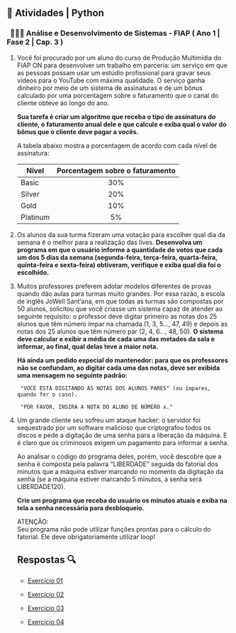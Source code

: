 ## 📝 Atividades | Python
### &nbsp;&nbsp;👩🏻‍💻 Análise e Desenvolvimento de Sistemas - FIAP (  Ano 1 | Fase 2 | Cap. 3 ) 

1. Você foi procurado por um aluno do curso de Produção Multimídia do FIAP ON para desenvolver um trabalho em parceria: um serviço em que as pessoas possam usar um estúdio profissional para gravar seus vídeos para o YouTube com máxima qualidade. O serviço ganha dinheiro por meio de um sistema de assinaturas e de um bônus calculado por uma porcentagem sobre o faturamento que o canal do cliente obteve ao longo do ano.

    **Sua tarefa é criar um algoritmo que receba o tipo de assinatura do cliente, o faturamento anual dele e que calcule e exiba qual o valor do bônus que o cliente deve pagar a vocês.** 
    
    A tabela abaixo mostra a porcentagem de acordo com cada nível de assinatura:

    |     Nível    |  Porcentagem sobre o faturamento  |
    | ------------ |:---------------------------------:|
    |     Basic    |                30%                |
    |    Silver    |                20%                |
    |     Gold     |                10%                |
    |   Platinum   |                 5%                |

2. Os alunos da sua turma fizeram uma votação para escolher qual dia da semana é o melhor para a realização das lives. **Desenvolva um programa em que o usuário informe a quantidade de votos que cada um dos 5 dias da semana (segunda-feira, terça-feira, quarta-feira, quinta-feira e sexta-feira) obtiveram, verifique e exiba qual dia foi o escolhido.**

3. Muitos professores preferem adotar modelos diferentes de provas quando dão aulas para turmas muito grandes. Por essa razão, a escola de inglês JoWell Sant’ana, em que todas as turmas são compostas por 50 alunos, solicitou que você criasse um sistema capaz de atender ao seguinte requisito: o professor deve digitar primeiro as notas dos 25 alunos que têm número ímpar na chamada (1, 3, 5..., 47, 49) e depois as notas dos 25 alunos que têm número par (2, 4, 6..., 48, 50). **O sistema deve calcular e exibir a média de cada uma das metades da sala e informar, ao final, qual delas teve a maior nota.**

    **Há ainda um pedido especial do mantenedor: para que os professores não se confundam, ao digitar cada uma das notas, deve ser exibida uma mensagem no seguinte padrão:**

        "VOCÊ ESTÁ DIGITANDO AS NOTAS DOS ALUNOS PARES" (ou ímpares, quando for o caso).

        "POR FAVOR, INSIRA A NOTA DO ALUNO DE NÚMERO x."

4. Um grande cliente seu sofreu um ataque hacker: o servidor foi sequestrado por um software malicioso que criptografou todos os discos e pede a digitação de uma senha para a liberação da máquina. E é claro que os criminosos exigem um pagamento para informar a senha.

    Ao analisar o código do programa deles, porém, você descobre que a senha é composta pela palavra “LIBERDADE” seguida do fatorial dos minutos que a máquina estiver marcando no momento da digitação da senha (se a máquina estiver marcando 5 minutos, a senha será LIBERDADE120). 
    
    **Crie um programa que receba do usuário os minutos atuais e exiba na tela a senha necessária para desbloqueio.**
    
    ATENÇÃO:</br>
    Seu programa não pode utilizar funções prontas para o cálculo do fatorial. Ele deve obrigatoriamente utilizar loop!

    ## Respostas 🔍

    - [Exercício 01](https://github.com/marinabotton/fiap_ads_ano1_fase2_cap3/blob/dd598b2a82196193362d28011a318ceaed4400d9/EX01.py/)

    - [Exercício 02](https://github.com/marinabotton/fiap_ads_ano1_fase2_cap3/blob/dd598b2a82196193362d28011a318ceaed4400d9/EX02.py/)

    - [Exercício 03](https://github.com/marinabotton/fiap_ads_ano1_fase2_cap3/blob/dd598b2a82196193362d28011a318ceaed4400d9/EX03.py/)

    - [Exercício 04](https://github.com/marinabotton/fiap_ads_ano1_fase2_cap3/blob/dd598b2a82196193362d28011a318ceaed4400d9/EX04.py/)
